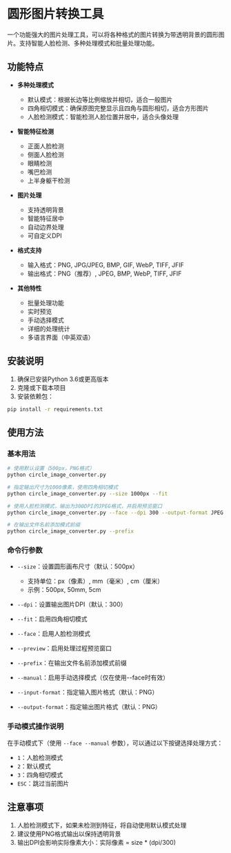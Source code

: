 # 圆形图片转换工具

一个功能强大的图片处理工具，可以将各种格式的图片转换为带透明背景的圆形图片。支持智能人脸检测、多种处理模式和批量处理功能。

## 功能特点

- **多种处理模式**
  - 默认模式：根据长边等比例缩放并相切，适合一般图片
  - 四角相切模式：确保原图完整显示且四角与圆形相切，适合方形图片
  - 人脸检测模式：智能检测人脸位置并居中，适合头像处理

- **智能特征检测**
  - 正面人脸检测
  - 侧面人脸检测
  - 眼睛检测
  - 嘴巴检测
  - 上半身躯干检测

- **图片处理**
  - 支持透明背景
  - 智能特征居中
  - 自动边界处理
  - 可自定义DPI

- **格式支持**
  - 输入格式：PNG, JPG/JPEG, BMP, GIF, WebP, TIFF, JFIF
  - 输出格式：PNG（推荐）, JPEG, BMP, WebP, TIFF, JFIF

- **其他特性**
  - 批量处理功能
  - 实时预览
  - 手动选择模式
  - 详细的处理统计
  - 多语言界面（中英双语）

## 安装说明

1. 确保已安装Python 3.6或更高版本
2. 克隆或下载本项目
3. 安装依赖包：
```bash
pip install -r requirements.txt
```

## 使用方法

### 基本用法

```bash
# 使用默认设置（500px，PNG格式）
python circle_image_converter.py

# 指定输出尺寸为1000像素，使用四角相切模式
python circle_image_converter.py --size 1000px --fit

# 使用人脸检测模式，输出为300DPI的JPEG格式，并启用预览窗口
python circle_image_converter.py --face --dpi 300 --output-format JPEG --preview

# 在输出文件名前添加模式前缀
python circle_image_converter.py --prefix
```

### 命令行参数

- `--size`：设置圆形画布尺寸（默认：500px）
  - 支持单位：px（像素）, mm（毫米）, cm（厘米）
  - 示例：500px, 50mm, 5cm

- `--dpi`：设置输出图片DPI（默认：300）

- `--fit`：启用四角相切模式

- `--face`：启用人脸检测模式

- `--preview`：启用处理过程预览窗口

- `--prefix`：在输出文件名前添加模式前缀

- `--manual`：启用手动选择模式（仅在使用--face时有效）

- `--input-format`：指定输入图片格式（默认：PNG）

- `--output-format`：指定输出图片格式（默认：PNG）

### 手动模式操作说明

在手动模式下（使用 `--face --manual` 参数），可以通过以下按键选择处理方式：

- `1`：人脸检测模式
- `2`：默认模式
- `3`：四角相切模式
- `ESC`：跳过当前图片

## 注意事项

1. 人脸检测模式下，如果未检测到特征，将自动使用默认模式处理
2. 建议使用PNG格式输出以保持透明背景
3. 输出DPI会影响实际像素大小：实际像素 = size * (dpi/300)